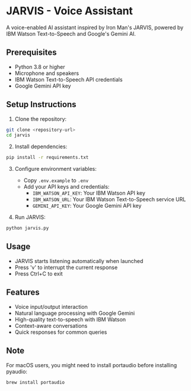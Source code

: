 # JARVIS - Voice Assistant

A voice-enabled AI assistant inspired by Iron Man's JARVIS, powered by IBM Watson Text-to-Speech and Google's Gemini AI.

## Prerequisites

- Python 3.8 or higher
- Microphone and speakers
- IBM Watson Text-to-Speech API credentials
- Google Gemini API key

## Setup Instructions

1. Clone the repository:
```bash
git clone <repository-url>
cd jarvis
```

2. Install dependencies:
```bash
pip install -r requirements.txt
```

3. Configure environment variables:
   - Copy `.env.example` to `.env`
   - Add your API keys and credentials:
     - `IBM_WATSON_API_KEY`: Your IBM Watson API key
     - `IBM_WATSON_URL`: Your IBM Watson Text-to-Speech service URL
     - `GEMINI_API_KEY`: Your Google Gemini API key

4. Run JARVIS:
```bash
python jarvis.py
```

## Usage

- JARVIS starts listening automatically when launched
- Press 'v' to interrupt the current response
- Press Ctrl+C to exit

## Features

- Voice input/output interaction
- Natural language processing with Google Gemini
- High-quality text-to-speech with IBM Watson
- Context-aware conversations
- Quick responses for common queries

## Note

For macOS users, you might need to install portaudio before installing pyaudio:
```bash
brew install portaudio
``` 